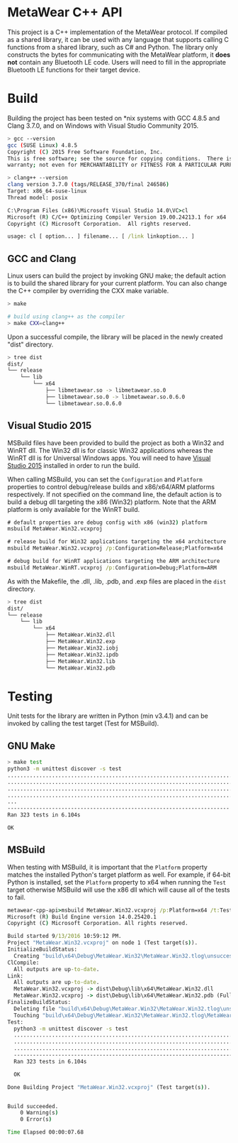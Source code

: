 # MetaWear C++ API #
This project is a C++ implementation of the MetaWear protocol.  If compiled as a shared library, it can be used with any language that supports calling C functions from a shared library, such as C# and Python.  The library only constructs the bytes for communicating with the MetaWear platform, it **does not** contain any Bluetooth LE code.  Users will need to fill in the appropriate Bluetooth LE functions for their target device.

# Build #
Building the project has been tested on \*nix systems with GCC 4.8.5 and Clang 3.7.0, and on Windows with Visual Studio Community 2015.  

```sh
> gcc --version
gcc (SUSE Linux) 4.8.5
Copyright (C) 2015 Free Software Foundation, Inc.
This is free software; see the source for copying conditions.  There is NO
warranty; not even for MERCHANTABILITY or FITNESS FOR A PARTICULAR PURPOSE.

> clang++ --version
clang version 3.7.0 (tags/RELEASE_370/final 246586)
Target: x86_64-suse-linux
Thread model: posix
```
```bat
C:\Program Files (x86)\Microsoft Visual Studio 14.0\VC>cl
Microsoft (R) C/C++ Optimizing Compiler Version 19.00.24213.1 for x64
Copyright (C) Microsoft Corporation.  All rights reserved.

usage: cl [ option... ] filename... [ /link linkoption... ]
```

## GCC and Clang ##
Linux users can build the project by invoking GNU make; the default action is to build the shared library for your current platform.  You can also change the C++ compiler by overriding the CXX make variable.

```sh
> make

# build using clang++ as the compiler
> make CXX=clang++
```

Upon a successful compile, the library will be placed in the newly created "dist" directory.

```sh
> tree dist
dist/
└── release
    └── lib
        └── x64
            ├── libmetawear.so -> libmetawear.so.0
            ├── libmetawear.so.0 -> libmetawear.so.0.6.0
            └── libmetawear.so.0.6.0

```

## Visual Studio 2015 ##
MSBuild files have been provided to build the project as both a Win32 and WinRT dll.  The Win32 dll is for classic Win32 applications whereas the WinRT dll is for Universal Windows apps.  You will need to have [Visual Studio 2015](https://www.visualstudio.com/en-us/products/vs-2015-product-editions.aspx) installed in order to run the build.

When calling MSBuild, you can set the `Configuration` and `Platform` properties to control debug/release builds and x86/x64/ARM platforms respectively.  If not specified on the command line, the default action is to build a debug dll targeting the x86 (Win32) platform.  Note that the ARM platform is only available for the WinRT build.

```bat
# default properties are debug config with x86 (win32) platform
msbuild MetaWear.Win32.vcxproj

# release build for Win32 applications targeting the x64 architecture 
msbuild MetaWear.Win32.vcxproj /p:Configuration=Release;Platform=x64

# debug build for WinRT applications targeting the ARM architecture 
msbuild MetaWear.WinRT.vcxproj /p:Configuration=Debug;Platform=ARM
```

As with the Makefile, the .dll, .lib, .pdb, and .exp files are placed in the `dist` directory.

```sh
> tree dist
dist/
└── release
    └── lib
        └── x64
            ├── MetaWear.Win32.dll
            ├── MetaWear.Win32.exp
            ├── MetaWear.Win32.iobj
            ├── MetaWear.Win32.ipdb
            ├── MetaWear.Win32.lib
            └── MetaWear.Win32.pdb

```

# Testing #
Unit tests for the library are written in Python (min v3.4.1) and can be invoked by calling the test target (Test for MSBuild).

## GNU Make ##
```sh
> make test
python3 -m unittest discover -s test
................................................................................
................................................................................
................................................................................
................................................................................
...
----------------------------------------------------------------------
Ran 323 tests in 6.104s

OK

```

## MSBuild ##
When testing with MSBuild, it is important that the `Platform` property matches the installed Python's target platform as well.  For example, if 64-bit Python is installed, set the `Platform` property to x64 when running the `Test` target otherwise MSBuild will use the x86 dll which will cause all of the tests to fail.

```bat
metawear-cpp-api>msbuild MetaWear.Win32.vcxproj /p:Platform=x64 /t:Test
Microsoft (R) Build Engine version 14.0.25420.1
Copyright (C) Microsoft Corporation. All rights reserved.

Build started 9/13/2016 10:59:12 PM.
Project "MetaWear.Win32.vcxproj" on node 1 (Test target(s)).
InitializeBuildStatus:
  Creating "build\x64\Debug\MetaWear.Win32\MetaWear.Win32.tlog\unsuccessfulbuild" because "AlwaysCreate" was specified.
ClCompile:
  All outputs are up-to-date.
Link:
  All outputs are up-to-date.
  MetaWear.Win32.vcxproj -> dist\Debug\lib\x64\MetaWear.Win32.dll
  MetaWear.Win32.vcxproj -> dist\Debug\lib\x64\MetaWear.Win32.pdb (Full PDB)
FinalizeBuildStatus:
  Deleting file "build\x64\Debug\MetaWear.Win32\MetaWear.Win32.tlog\unsuccessfulbuild".
  Touching "build\x64\Debug\MetaWear.Win32\MetaWear.Win32.tlog\MetaWear.Win32.lastbuildstate".
Test:
  python3 -m unittest discover -s test
  .....................................................................................................................
  .....................................................................................................................
  .........................................................................................
  ----------------------------------------------------------------------
  Ran 323 tests in 6.104s

  OK

Done Building Project "MetaWear.Win32.vcxproj" (Test target(s)).


Build succeeded.
    0 Warning(s)
    0 Error(s)

Time Elapsed 00:00:07.68
```
